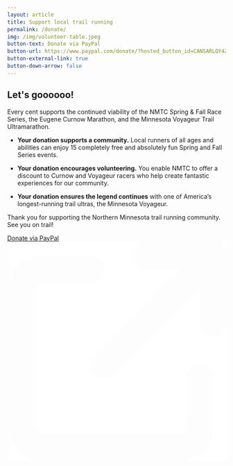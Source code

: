 ```yaml
---
layout: article
title: Support local trail running
permalink: /donate/
img: /img/volunteer-table.jpeg
button-text: Donate via PayPal
button-url: https://www.paypal.com/donate/?hosted_button_id=CANSARLQY4Z7G
button-external-link: true
button-down-arrow: false
---
```


## Let's goooooo!

Every cent supports the continued viability of the NMTC Spring & Fall Race Series, the Eugene Curnow Marathon, and the Minnesota Voyageur Trail Ultramarathon.

* **Your donation supports a community.** Local runners of all ages and abilities can enjoy 15 completely free and absolutely fun Spring and Fall Series events.

* **Your donation encourages volunteering.** You enable NMTC to offer a discount to Curnow and Voyageur racers who help create fantastic experiences for our community.

* **Your donation ensures the legend continues** with one of America’s longest-running trail ultras, the Minnesota Voyageur.

Thank you for supporting the Northern Minnesota trail running community. See you on trail!

<div id="donate-via-paypal" class="container" style="display:flex;padding-bottom:1em;">
  <a href="https://www.paypal.com/donate/?hosted_button_id=CANSARLQY4Z7G" style="margin: 0 auto;" target="_blank">
    <div class="button">Donate via PayPal<img class="arrow-blank" src="/assets/icons/arrow-up-right-from-square-light.svg" alt="" style="padding-left: 0.25em;"></div>
  </a>
</div>
